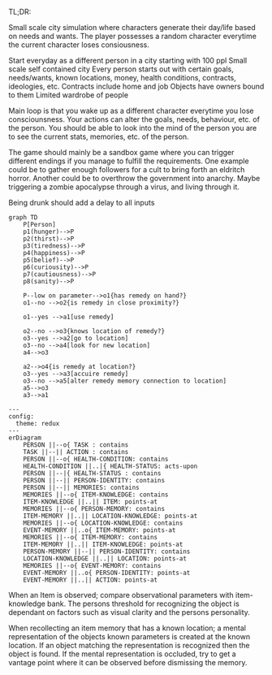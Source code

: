 TL;DR:

Small scale city simulation where characters generate their day/life based on needs and wants.
The player possesses a random character everytime the current character loses consiousness.



Start everyday as a different person in a city starting with 100 ppl
Small scale self contained city
Every person starts out with certain goals, needs/wants, known locations, money, health conditions, contracts, ideologies, etc.
Contracts include home and job
Objects have owners bound to them
Limited wardrobe of people

Main loop is that you wake up as a different character everytime you lose consciounsness.
Your actions can alter the goals, needs, behaviour, etc. of the person.
You should be able to look into the mind of the person you are to see the current stats, memories, etc. of the person.

The game should mainly be a sandbox game where you can trigger different endings if you manage to fulfill the requirements.
One example could be to gather enough followers for a cult to bring forth an eldritch horror.
Another could be to overthrow the government into anarchy.
Maybe triggering a zombie apocalypse through a virus, and living through it.

Being drunk should add a delay to all inputs


```mermaid
graph TD
    P[Person]
    p1(hunger)-->P
    p2(thirst)-->P
    p3(tiredness)-->P
    p4(happiness)-->P
    p5(belief)-->P
    p6(curiousity)-->P
    p7(cautiousness)-->P
    p8(sanity)-->P

    P--low on parameter-->o1{has remedy on hand?}
    o1--no -->o2{is remedy in close proximity?}

    o1--yes -->a1[use remedy]
    
    o2--no -->o3{knows location of remedy?}
    o3--yes -->a2[go to location]
    o3--no -->a4[look for new location]
    a4-->o3

    a2-->o4{is remedy at location?}
    o3--yes -->a3[accuire remedy]
    o3--no -->a5[alter remedy memory connection to location]
    a5-->o3
    a3-->a1
```

```mermaid
---
config:
  theme: redux
---
erDiagram
    PERSON ||--o{ TASK : contains
    TASK ||--|| ACTION : contains
    PERSON ||--o{ HEALTH-CONDITION: contains
    HEALTH-CONDITION ||..|{ HEALTH-STATUS: acts-upon
    PERSON ||--|{ HEALTH-STATUS : contains
    PERSON ||--|| PERSON-IDENTITY: contains
    PERSON ||--|| MEMORIES: contains
    MEMORIES ||--o{ ITEM-KNOWLEDGE: contains
    ITEM-KNOWLEDGE ||..|| ITEM: points-at
    MEMORIES ||--o{ PERSON-MEMORY: contains
    ITEM-MEMORY ||..|| LOCATION-KNOWLEDGE: points-at
    MEMORIES ||--o{ LOCATION-KNOWLEDGE: contains
    EVENT-MEMORY ||..o{ ITEM-MEMORY: points-at
    MEMORIES ||--o{ ITEM-MEMORY: contains
    ITEM-MEMORY ||..|| ITEM-KNOWLEDGE: points-at
    PERSON-MEMORY ||--|| PERSON-IDENTITY: contains
    LOCATION-KNOWLEDGE ||..|| LOCATION: points-at
    MEMORIES ||--o{ EVENT-MEMORY: contains
    EVENT-MEMORY ||..o{ PERSON-IDENTITY: points-at
    EVENT-MEMORY ||..|| ACTION: points-at
```

When an Item is observed; compare observational parameters with item-knowledge bank.
The persons threshold for recognizing the object is dependant on factors such as visual clarity and the persons personality.

When recollecting an item memory that has a known location; a mental representation of the objects known parameters is created at the known location.
If an object matching the representation is recognized then the object is found.
If the mental representation is occluded, try to get a vantage point where it can be observed before dismissing the memory.